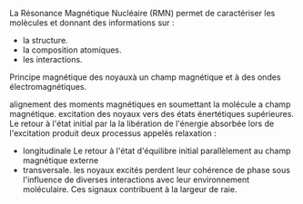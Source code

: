 La Résonance Magnétique Nucléaire (RMN) permet de caractériser les molècules et donnant des informations sur  :

* la structure.
* la composition atomiques.
* les interactions.

Principe magnétique des noyauxà un champ magnétique et à des ondes électromagnétiques.

alignement des moments magnétiques en soumettant la molécule a champ magnétique. 
excitation des noyaux vers des états énertétiques supérieures. Le retour à l'état initial par la  la libération de l'énergie absorbée lors de l'excitation produit deux processus appelés relaxation :

* longitudinale Le retour à l'état d'équilibre initial parallèlement au champ magnétique externe
* transversale. les noyaux excités perdent leur cohérence de phase sous l'influence de diverses interactions avec leur environnement moléculaire. Ces signaux contribuent à la largeur de raie.

